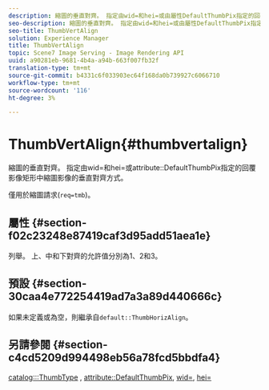 ```yaml
---
description: 縮圖的垂直對齊。 指定由wid=和hei=或由屬性DefaultThumbPix指定的回覆影像矩形中縮圖影像的垂直對齊方式。
seo-description: 縮圖的垂直對齊。 指定由wid=和hei=或由屬性DefaultThumbPix指定的回覆影像矩形中縮圖影像的垂直對齊方式。
seo-title: ThumbVertAlign
solution: Experience Manager
title: ThumbVertAlign
topic: Scene7 Image Serving - Image Rendering API
uuid: a90281eb-9681-4b4a-a94b-663f007fb32f
translation-type: tm+mt
source-git-commit: b4331c6f033903ec64f168da0b739927c6066710
workflow-type: tm+mt
source-wordcount: '116'
ht-degree: 3%

---
```



# ThumbVertAlign{#thumbvertalign}

縮圖的垂直對齊。 指定由wid=和hei=或attribute::DefaultThumbPix指定的回覆影像矩形中縮圖影像的垂直對齊方式。

僅用於縮圖請求(`req=tmb`)。

## 屬性 {#section-f02c23248e87419caf3d95add51aea1e}

列舉。 上、中和下對齊的允許值分別為1、2和3。

## 預設 {#section-30caa4e772254419ad7a3a89d440666c}

如果未定義或為空，則繼承自`default::ThumbHorizAlign`。

## 另請參閱 {#section-c4cd5209d994498eb56a78fcd5bbdfa4}

[catalog:::ThumbType](/help/aem-is-ir-api/is-api/image-catalog/image-serving-api-ref/c-image-catalog-reference/c-image-svg-data-reference/c-image-data-reference/r-thumbtype-cat.md) ,  [attribute::DefaultThumbPix](../../../../../is-api/image-catalog/image-serving-api-ref/c-image-catalog-reference/c-attributes-reference/r-defaultthumbpix.md#reference-cf52bb74bed2466e8bc8adb0cacd6141),  [wid=](../../../../../is-api/http-ref/image-serving-api-ref/c-http-protocol-reference/c-command-reference/r-is-http-wid.md#reference-bfeadcb67bf4485f851eb21345527e47), [hei=](../../../../../is-api/http-ref/image-serving-api-ref/c-http-protocol-reference/c-command-reference/r-is-http-hei.md#reference-6d6f556ccc0e4b98a815e8a5c1944a96)
